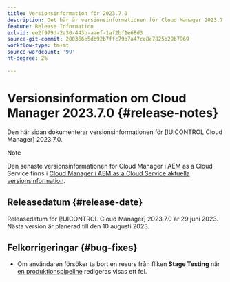 ```yaml
---
title: Versionsinformation för 2023.7.0
description: Det här är versionsinformationen för Cloud Manager 2023.7.0.
feature: Release Information
exl-id: ee2f979d-2a30-443b-aaef-1af2bf1e68d3
source-git-commit: 200366e5db92b7ffc79b7a47ce8e7825b29b7969
workflow-type: tm+mt
source-wordcount: '99'
ht-degree: 2%

---
```


# Versionsinformation om Cloud Manager 2023.7.0 {#release-notes}

Den här sidan dokumenterar versionsinformationen för [!UICONTROL Cloud Manager] 2023.7.0.

>[!NOTE]
>
>Den senaste versionsinformationen för Cloud Manager i AEM as a Cloud Service finns i [Cloud Manager i AEM as a Cloud Service aktuella versionsinformation](https://experienceleague.adobe.com/docs/experience-manager-cloud-service/content/implementing/using-cloud-manager/release-notes-cloud-manager/release-notes-cm-current.html).

## Releasedatum {#release-date}

Releasedatum för [!UICONTROL Cloud Manager] 2023.7.0 är 29 juni 2023. Nästa version är planerad till den 10 augusti 2023.

## Felkorrigeringar {#bug-fixes}

* Om användaren försöker ta bort en resurs från fliken **Stage Testing** när [en produktionspipeline](/help/using/managing-pipelines.md#editing-pipelines) redigeras visas ett fel.
